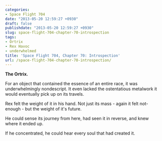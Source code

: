 ```yaml
---
categories:
- Space Flight 704
date: "2013-05-20 12:59:27 +0930"
draft: false
publishdate: "2013-05-20 12:59:27 +0930"
slug: space-flight-704-chapter-70-introspection
tags:
- Ortrix
- Rex Havoc
- underwhelmed
title: 'Space Flight 704, Chapter 70: Introspection'
url: /space-flight-704-chapter-70-introspection/
---
```

**The Ortrix.**

For an object that contained the essence of an entire race, it was
underwhelmingly nondescript. It even lacked the ostentatious metalwork
it would eventually pick up on its travels.

Rex felt the weight of it in his hand. Not just its mass - again it felt
not-enough - but the weight of it's future.

He could sense its journey from here, had seen it in reverse, and knew
where it ended up.

If he concentrated, he could hear every soul that had created it.